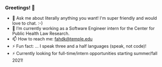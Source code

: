 ### Greetings! 👋




- 💬 Ask me about literally anything you want! I'm super friendly and would love to chat. :-)
- 🌱 I’m currently working as a Software Engineer intern for the Center for Public Health Law Research.
- 📫 How to reach me: fahdk@temple.edu 
- ⚡ Fun fact: ... I speak three and a half languages (speak, not code)!
- ⚡ Currently looking for full-time/intern opportunities starting summer/fall 2021!

